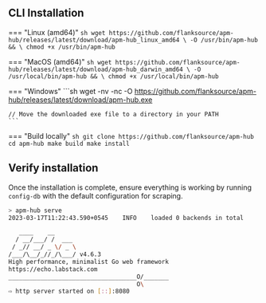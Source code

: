 ## CLI Installation

=== "Linux (amd64)"
    ```sh
    wget https://github.com/flanksource/apm-hub/releases/latest/download/apm-hub_linux_amd64 \
      -O /usr/bin/apm-hub && \
      chmod +x /usr/bin/apm-hub
    ```

=== "MacOS (amd64)"
    ```sh
    wget https://github.com/flanksource/apm-hub/releases/latest/download/apm-hub_darwin_amd64 \
      -O /usr/local/bin/apm-hub && \
      chmod +x /usr/local/bin/apm-hub
    ```

=== "Windows"
    ```sh
    wget -nv -nc -O https://github.com/flanksource/apm-hub/releases/latest/download/apm-hub.exe

    // Move the downloaded exe file to a directory in your PATH
    ```

=== "Build locally"
    ```sh
    git clone https://github.com/flanksource/apm-hub
    cd apm-hub
    make build
    make install
    ```

## Verify installation

Once the installation is complete, ensure everything is working by running `config-db` with the default configuration for scraping.

```sh
> apm-hub serve
2023-03-17T11:22:43.590+0545    INFO    loaded 0 backends in total

   ____    __
  / __/___/ /  ___
 / _// __/ _ \/ _ \
/___/\__/_//_/\___/ v4.6.3
High performance, minimalist Go web framework
https://echo.labstack.com
____________________________________O/_______
                                    O\
⇨ http server started on [::]:8080
```
